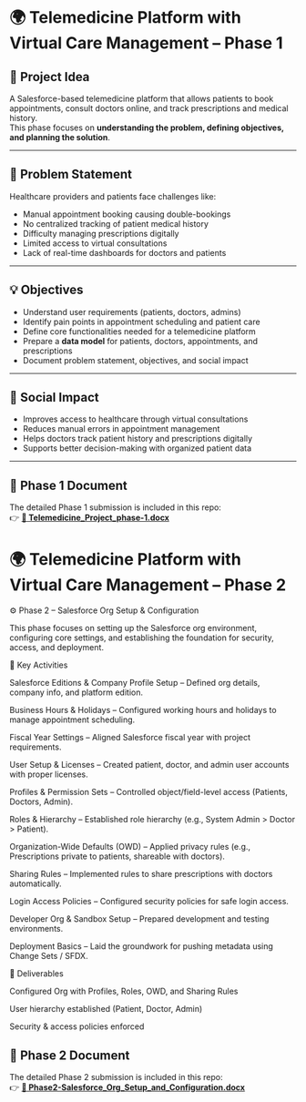 # 🌍 Telemedicine Platform with Virtual Care Management – Phase 1

## 📌 Project Idea
A Salesforce-based telemedicine platform that allows patients to book appointments, consult doctors online, and track prescriptions and medical history.  
This phase focuses on **understanding the problem, defining objectives, and planning the solution**.

---

## 🎯 Problem Statement
Healthcare providers and patients face challenges like:
- Manual appointment booking causing double-bookings  
- No centralized tracking of patient medical history  
- Difficulty managing prescriptions digitally  
- Limited access to virtual consultations  
- Lack of real-time dashboards for doctors and patients  

---

## 💡 Objectives
- Understand user requirements (patients, doctors, admins)  
- Identify pain points in appointment scheduling and patient care  
- Define core functionalities needed for a telemedicine platform  
- Prepare a **data model** for patients, doctors, appointments, and prescriptions  
- Document problem statement, objectives, and social impact  

---

## 📌 Social Impact
- Improves access to healthcare through virtual consultations  
- Reduces manual errors in appointment management  
- Helps doctors track patient history and prescriptions digitally  
- Supports better decision-making with organized patient data  

---

## 📄 Phase 1 Document
The detailed Phase 1 submission is included in this repo:  
👉 **[📂 Telemedicine_Project_phase-1.docx](./Telemedicine_Project_phase-1.docx)**
 
 # 🌍 Telemedicine Platform with Virtual Care Management – Phase 2
 ⚙️ Phase 2 – Salesforce Org Setup & Configuration

This phase focuses on setting up the Salesforce org environment, configuring core settings, and establishing the foundation for security, access, and deployment.

🔑 Key Activities

Salesforce Editions & Company Profile Setup – Defined org details, company info, and platform edition.

Business Hours & Holidays – Configured working hours and holidays to manage appointment scheduling.

Fiscal Year Settings – Aligned Salesforce fiscal year with project requirements.

User Setup & Licenses – Created patient, doctor, and admin user accounts with proper licenses.

Profiles & Permission Sets – Controlled object/field-level access (Patients, Doctors, Admin).

Roles & Hierarchy – Established role hierarchy (e.g., System Admin > Doctor > Patient).

Organization-Wide Defaults (OWD) – Applied privacy rules (e.g., Prescriptions private to patients, shareable with doctors).

Sharing Rules – Implemented rules to share prescriptions with doctors automatically.

Login Access Policies – Configured security policies for safe login access.

Developer Org & Sandbox Setup – Prepared development and testing environments.

Deployment Basics – Laid the groundwork for pushing metadata using Change Sets / SFDX.

📌 Deliverables

Configured Org with Profiles, Roles, OWD, and Sharing Rules

User hierarchy established (Patient, Doctor, Admin)

Security & access policies enforced

## 📄 Phase 2 Document
The detailed Phase 2 submission is included in this repo:  
👉 **[📂 Phase2-Salesforce_Org_Setup_and_Configuration.docx](./Phase2-Salesforce_Org_Setup_and_Configuration.docx)**
